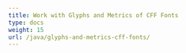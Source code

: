 ```yaml
---
title: Work with Glyphs and Metrics of CFF Fonts
type: docs
weight: 15
url: /java/glyphs-and-metrics-cff-fonts/
---
```

